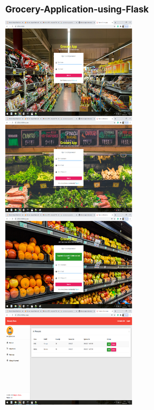 # Grocery-Application-using-Flask

<img src="Applicatin_img/img1.png" width=400 height=300/> <img src="Applicatin_img/img2.png" width=400 height=300/> <img src="Applicatin_img/img3.png" width=400 height=300/>
<img src="Applicatin_img/img4.png" width=400 height=300/>
